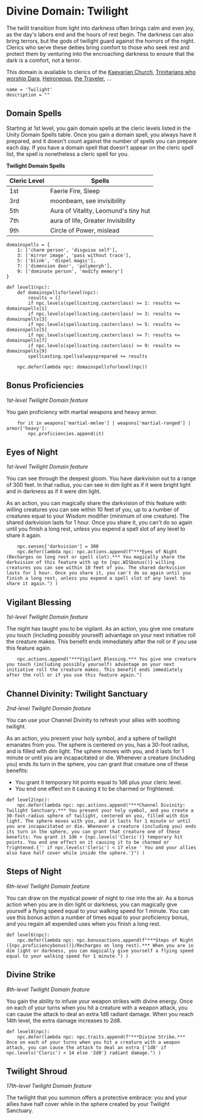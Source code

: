 # Divine Domain: Twilight
The twilit transition from light into darkness often brings calm and even joy, as the day's labors end and the hours of rest begin. The darkness can also bring terrors, but the gods of twilight guard against the horrors of the night. Clerics who serve these deities bring comfort to those who seek rest and protect them by venturing into the encroaching darkness to ensure that the dark is a comfort, not a terror.

This domain is available to clerics of the [Kaevarian Church](../../Religions/KaevarianChurch.md), [Trinitarians who worship Dara](../../Religions/Trinitarian.md#dara), [Heironeous](../../Religions/Pantheon/Heironeous.md), [the Traveler](../../Religions/Pantheon/Traveler.md), ...

```
name = 'Twilight'
description = ""
```

## Domain Spells
Starting at 1st level, you gain domain spells at the cleric levels listed in the Unity Domain Spells table. Once you gain a domain spell, you always have it prepared, and it doesn't count against the number of spells you can prepare each day. If you have a domain spell that doesn't appear on the cleric spell list, the spell is nonetheless a cleric spell for you.

**Twilight Domain Spells**

Cleric Level |	Spells
------------ | -----
1st	| Faerie Fire, Sleep
3rd	| moonbeam, see invisibility
5th	| Aura of Vitality, Leomund's tiny hut
7th	| aura of life, Greater Invisibility
9th	| Circle of Power, mislead

```
domainspells = {
    1: ['charm person', 'disguise self'],
    3: ['mirror image', 'pass without trace'],
    5: ['blink', 'dispel magic'],
    7: ['dimension door', 'polymorph'],
    9: ['dominate person', 'modify memory']
}

def level1(npc):
    def domainspellsforlevel(npc):
        results = []
        if npc.levels(spellcasting.casterclass) >= 1: results += domainspells[1]
        if npc.levels(spellcasting.casterclass) >= 3: results += domainspells[3]
        if npc.levels(spellcasting.casterclass) >= 5: results += domainspells[5]
        if npc.levels(spellcasting.casterclass) >= 7: results += domainspells[7]
        if npc.levels(spellcasting.casterclass) >= 9: results += domainspells[9]
        spellcasting.spellsalwaysprepared += results

    npc.defer(lambda npc: domainspellsforlevel(npc))
```

## Bonus Proficiencies
*1st-level Twilight Domain feature*

You gain proficiency with martial weapons and heavy armor.

```
    for it in weapons['martial-melee'] | weapons['martial-ranged'] | armor['heavy']:
        npc.proficiencies.append(it)
```

## Eyes of Night
*1st-level Twilight Domain feature*

You can see through the deepest gloom. You have darkvision out to a range of 300 feet. In that radius, you can see in dim light as if it were bright light and in darkness as if it were dim light.

As an action, you can magically share the darkvision of this feature with willing creatures you can see within 10 feet of you, up to a number of creatures equal to your Wisdom modifier (minimum of one creature). The shared darkvision lasts for 1 hour. Once you share it, you can't do so again until you finish a long rest, unless you expend a spell slot of any level to share it again. 

```
    npc.senses['darkvision'] = 300
    npc.defer(lambda npc: npc.actions.append(f"***Eyes of Night (Recharges on long rest or spell slot).*** You magically share the darkvision of this feature with up to {npc.WISbonus()} willing creatures you can see within 10 feet of you. The shared darkvision lasts for 1 hour. Once you share it, you can't do so again until you finish a long rest, unless you expend a spell slot of any level to share it again.") )
```

## Vigilant Blessing
*1st-level Twilight Domain feature*

The night has taught you to be vigilant. As an action, you give one creature you touch (including possibly yourself) advantage on your next initiative roll the creature makes. This benefit ends immediately after the roll or if you use this feature again.

```
    npc.actions.append("***Vigilant Blessing.*** You give one creature you touch (including possibly yourself) advantage on your next initiative roll the creature makes. This benefit ends immediately after the roll or if you use this feature again.")
```

## Channel Divinity: Twilight Sanctuary
*2nd-level Twilight Domain feature*

You can use your Channel Divinity to refresh your allies with soothing twilight.

As an action, you present your holy symbol, and a sphere of twilight emanates from you. The sphere is centered on you, has a 30-foot radius, and is filled with dim light. The sphere moves with you, and it lasts for 1 minute or until you are incapacitated or die. Whenever a creature (including you) ends its turn in the sphere, you can grant that creature one of these benefits:

* You grant it temporary hit points equal to 1d6 plus your cleric level.
* You end one effect on it causing it to be charmed or frightened. 

```
def level2(npc):
    npc.defer(lambda npc: npc.actions.append("***Channel Divinity: Twilight Sanctuary.*** You present your holy symbol, and you create a 30-foot-radius sphere of twilight, centered on you, filled with dim light. The sphere moves with you, and it lasts for 1 minute or until you are incapacitated or die. Whenever a creature (including you) ends its turn in the sphere, you can grant that creature one of these benefits: You grant it 1d6 + {npc.levels('Cleric')} temporary hit points. You end one effect on it causing it to be charmed or frightened.{'' if npc.levels('Cleric') < 17 else ' You and your allies also have half cover while inside the sphere.'}") )
```

## Steps of Night
*6th-level Twilight Domain feature*

You can draw on the mystical power of night to rise into the air. As a bonus action when you are in dim light or darkness, you can magically give yourself a flying speed equal to your walking speed for 1 minute. You can use this bonus action a number of times equal to your proficiency bonus, and you regain all expended uses when you finish a long rest.

```
def level6(npc):
    npc.defer(lambda npc: npc.bonusactions.append(f"***Steps of Night ({npc.proficiencybonus()}/Recharges on long rest).*** When you are in dim light or darkness, you can magically give yourself a flying speed equal to your walking speed for 1 minute.") )
```

## Divine Strike
*8th-level Twilight Domain feature*

You gain the ability to infuse your weapon strikes with divine energy. Once on each of your turns when you hit a creature with a weapon attack, you can cause the attack to deal an extra 1d8 radiant damage. When you reach 14th level, the extra damage increases to 2d8.

```
def level8(npc):
    npc.defer(lambda npc: npc.traits.append(f"***Divine Strike.*** Once on each of your turns when you hit a creature with a weapon attack, you can cause the attack to deal an extra {'1d8' if npc.levels('Cleric') < 14 else '2d8'} radiant damage.") )
```

## Twilight Shroud
*17th-level Twilight Domain feature*

The twilight that you summon offers a protective embrace: you and your allies have half cover while in the sphere created by your Twilight Sanctuary. 
